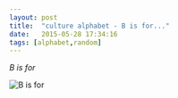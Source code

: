 ```yaml
---
layout: post
title:  "culture alphabet - B is for..."
date:   2015-05-28 17:34:16
tags: [alphabet,random]
---
```


*B is for*

![B is for](/assets/{{page.id}}/img.png)
